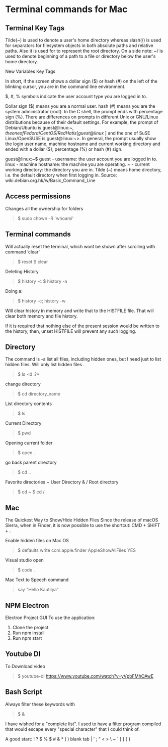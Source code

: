 # Terminal commands for Mac

## Terminal Key Tags

Tilde(~) is used to denote a user's home directory whereas slash(/) is used for separators for filesystem objects in both absolute paths and relative paths. Also it is used for to represent the root directory.
On a side note:
~/ is used to denote beginning of a path to a file or directory below the user's home directory.

New Variables Key Tags

In short, if the screen shows a dollar sign (\$) or hash (#) on the left of the blinking cursor, you are in the command line environment.

\$, #, % symbols indicate the user account type you are logged in to.

Dollar sign (\$) means you are a normal user.
hash (#) means you are the system administrator (root).
In the C shell, the prompt ends with percentage sign (%).
There are differences on prompts in different Unix or GNU/Linux distributions because of their default settings. For example, the prompt of Debian/Ubuntu is guest@linux:~$, the one of Fedora/CentOS/RedHat is [guest@linux ~]$ and the one of SuSE Linux/OpenSUSE is guest@linux:~>. In general, the prompt usually show the login user name, machine hostname and current working directory and ended with a dollar (\$), percentage (%) or hash (#) sign.

guest@linux:~\$
guest - username: the user account you are logged in to.
linux - machine hostname: the machine you are operating.
~ - current working directory: the directory you are in. Tilde (~) means home directory, i.e. the default directory when first logging in.
Source: wiki.debian.org.hk/w/Basic_Command_Line

## Access permissions

Changes all the ownership for folders

> \$ sudo chown -R `whoami'

## Terminal commands

Will actually reset the terminal, which wont be shown after scrolling with command ‘clear’

> \$ reset
> \$ clear

Deleting History

> \$ history -c
> \$ history -a

Doing a:

> \$ history -c; history -w

Will clear history in memory and write that to the HISTFILE file.
That will clear both memory and file history.

If it is required that nothing else of the present session would be written to the history, then, unset HISTFILE will prevent any such logging.

## Directory

The command ls -a list all files, including hidden ones, but I need just to list hidden files.
Will only list hidden files .

> \$ ls -ld .?\*

change directory

> \$ cd directory_name

List directory contents

> \$ ls

Current Directory

> \$ pwd

Opening current folder

> \$ open .

go back parent directory

> \$ cd ..

Favorite directories
~ User Directory & / Root directory

> \$ cd ~
> \$ cd /

## Mac

The Quickest Way to Show/Hide Hidden Files
Since the release of macOS Sierra, when in Finder, it is now possible to use the shortcut:
CMD + SHIFT + .

Enable hidden files on Mac OS

> \$ defaults write com.apple.finder AppleShowAllFiles YES

Visual studio open

> \$ code .

Mac Text to Speech command

> say "Hello Kautilya"

## NPM Electron

Electron Project GUI
To use the application:

1. Clone the project
2. Run npm install
3. Run npm start

## Youtube Dl

To Download video

> \$ youtube-dl https://www.youtube.com/watch?v=yVpbFMhOAwE

## Bash Script

Always filter these keywords with

> \$ \&

I have wished for a "complete list". I used to have a filter program compiled that would escape every "special character" that I could think of.

A good start: ! ? $ % $ # & \* ( ) blank tab | ' ; " < > \ ~ ` [ ] { }
